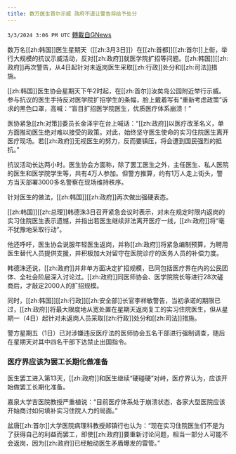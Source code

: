 ```yaml
---
title: 数万医生首尔示威 政府不退让警告将给予处分
---
```

`3/3/2024 3:06 PM UTC` [轉載自GNews](https://gnews.org/articles/2361220)

数万名[[zh:韩国]]医生星期天（[[zh:3月3日]]）在[[zh:首都]][[zh:首尔]]上街，举行大规模的抗议示威活动，反对[[zh:政府]]就医学院扩招等问题。[[zh:韩国]][[zh:政府]]再次警告，从4日起针对未返岗医生采取[[zh:行政]]处分和[[zh:司法]]措施。

[[zh:韩国]]医生协会星期天下午2时起，在[[zh:首尔]]汝矣岛公园附近举行示威。参与抗议的医生手持反对医学院扩招学生的条幅，脸上戴着写有“重新考虑政策”诉求的黑色口罩，高喊：“盲目扩招医学院医生，优质医疗体系崩溃！”

医协紧急[[zh:对策]]委员长金泽宇在台上喊话：“[[zh:政府]]以医疗改革名义，单方面推动医生绝对难以接受的政策。对此，始终坚守医生使命的实习住院医生离开医疗现场。若[[zh:政府]]无视医生的努力，反而要镇压，将会遭到国民强烈的抵抗。”

抗议活动长达两小时。医生协会方面称，除了罢工医生之外，主任医生、私人医院的医生和医学院学生等，共有4万人参加。但警方推算，约有1万人走上街头，警方当天部署3000多名警察在现场维持秩序。

针对医生的做法，[[zh:韩国]][[zh:政府]]再次做出强硬表态。

[[zh:韩国]][[zh:总理]]韩德洙3日召开紧急会议时表示，对未在规定时限内返岗的实习住院医生表示遗憾，并指出若医生继续非法离开医疗一线，[[zh:政府]]将“毫不犹豫地采取行动”。

他还呼吁，医生协会说服年轻医生返岗，并称[[zh:政府]]将紧急编制预算，为聘用医生替代人员提供支援，并积极加大对留守在医院诊疗的医务人员的补偿力度。

韩德洙还说，[[zh:政府]]并非单方面决定扩招规模，已同包括医疗界在内的公民团体、全社会阶层深入讨论过。[[zh:政府]]同医师协会、医学院院长等进行28次磋商后，才敲定2000人的扩招规模。

同时，[[zh:韩国]][[zh:行政]][[zh:安全部]]长官李祥敏警告，当初承诺的期限已过，[[zh:政府]]将最大限度地从宽处置在星期天返岗复工的实习住院医生，但从星期一（4日）起针对未返岗人员采取[[zh:行政]]处分和[[zh:司法]]措施。

警方星期五（1日）已对涉嫌违反医疗法的医师协会五名干部进行强制调查，随后在星期天对其中四名干部下达禁止出国指令。

### 医疗界应该为罢工长期化做准备

医生罢工进入第13天，[[zh:政府]]和医生继续“硬碰硬”对峙，医疗界认为，应该开始做罢工长期化准备。

嘉泉大学吉医院教授严重植说：“目前医疗体系处于崩溃状态，各家大型医院应该开始商讨如何填补实习住院人力的局面。”

盆唐[[zh:首尔]]大学医院病理科教授郑镇行也认为：“现在实习住院医生们不是为了获得自己的利益而罢工，即使[[zh:政府]]要重新讨论问题，相当一部分人可能不会返岗，因为[[zh:政府]]已经触动医生矛盾爆发的雷管。”
